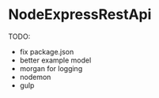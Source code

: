 # NodeExpressRestApi

TODO:

* fix package.json
* better example model
* morgan for logging
* nodemon
* gulp
